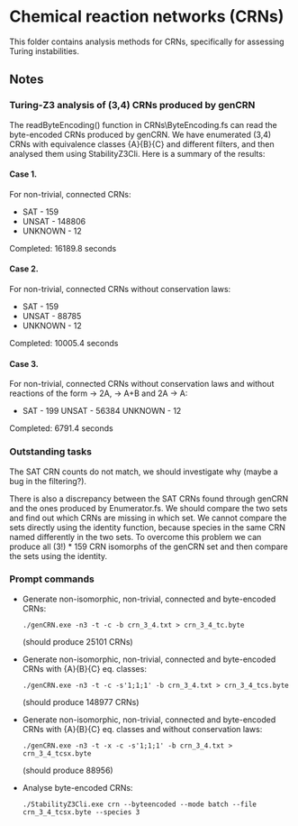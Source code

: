 ﻿# Chemical reaction networks (CRNs)

This folder contains analysis methods for CRNs, specifically for assessing Turing instabilities.

## Notes

### Turing-Z3 analysis of (3,4) CRNs produced by genCRN
The readByteEncoding() function in CRNs\ByteEncoding.fs can read the byte-encoded CRNs produced by genCRN.
We have enumerated (3,4) CRNs with equivalence classes {A}{B}{C} and different filters, and then analysed them using StabilityZ3Cli.
Here is a summary of the results:

#### Case 1. 
For non-trivial, connected CRNs:
- SAT - 159
- UNSAT - 148806
- UNKNOWN - 12

Completed: 16189.8 seconds

#### Case 2. 
For non-trivial, connected CRNs without conservation laws:
- SAT - 159
- UNSAT - 88785
- UNKNOWN - 12

Completed: 10005.4 seconds

#### Case 3. 
For non-trivial, connected CRNs without conservation laws and without reactions of the form -> 2A, -> A+B and 2A -> A:
- SAT - 199
UNSAT - 56384
UNKNOWN - 12

Completed: 6791.4 seconds

### Outstanding tasks
The SAT CRN counts do not match, we should investigate why (maybe a bug in the filtering?).

There is also a discrepancy between the SAT CRNs found through genCRN and the ones produced by Enumerator.fs.
We should compare the two sets and find out which CRNs are missing in which set. 
We cannot compare the sets directly using the identity function, because species in the same CRN named differently in the two sets.
To overcome this problem we can produce all (3!) * 159 CRN isomorphs of the genCRN set and then compare the sets using the identity.



### Prompt commands
* Generate non-isomorphic, non-trivial, connected and byte-encoded CRNs:
  
  ```./genCRN.exe -n3 -t -c -b crn_3_4.txt > crn_3_4_tc.byte```
  
  (should produce 25101 CRNs)

* Generate non-isomorphic, non-trivial, connected and byte-encoded CRNs with {A}{B}{C} eq. classes:
    
  ```./genCRN.exe -n3 -t -c -s'1;1;1' -b crn_3_4.txt > crn_3_4_tcs.byte```
  
  (should produce 148977 CRNs)

* Generate non-isomorphic, non-trivial, connected and byte-encoded CRNs with {A}{B}{C} eq. classes and without conservation laws:
  
  ```./genCRN.exe -n3 -t -x -c -s'1;1;1' -b crn_3_4.txt > crn_3_4_tcsx.byte```
  
  (should produce 88956)

* Analyse byte-encoded CRNs:  
  
  ```./StabilityZ3Cli.exe crn --byteencoded --mode batch --file crn_3_4_tcsx.byte --species 3```